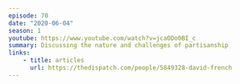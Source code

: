 ```yaml
---
episode: 70
date: "2020-06-04"
season: 1
youtube: https://www.youtube.com/watch?v=jcaODo0BI_c
summary: Discussing the nature and challenges of partisanship
links:
    - title: articles
      url: https://thedispatch.com/people/5849328-david-french
---
```


